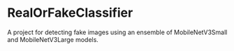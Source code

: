 # RealOrFakeClassifier
A project for detecting fake images using an ensemble of MobileNetV3Small and MobileNetV3Large models.
